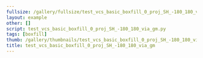 ```yaml
---
fullsize: /gallery/fullsize/test_vcs_basic_boxfill_0_proj_SH_-180_180_via_gm.png
layout: example
other: []
script: test_vcs_basic_boxfill_0_proj_SH_-180_180_via_gm.py
tags: [boxfill]
thumb: /gallery/thumbnails/test_vcs_basic_boxfill_0_proj_SH_-180_180_via_gm.png
title: test_vcs_basic_boxfill_0_proj_SH_-180_180_via_gm
---
```

